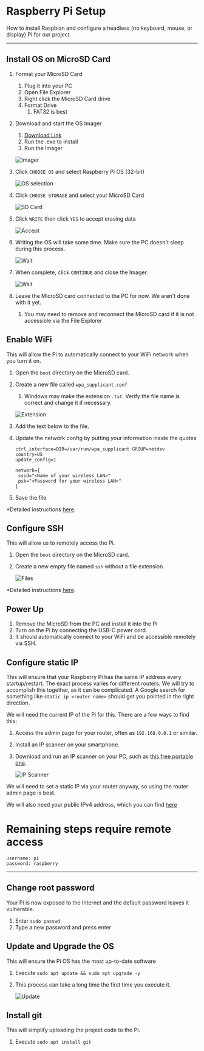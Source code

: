 # Raspberry Pi Setup

How to install Raspbian and configure a headless (no keyboard, mouse, or display) Pi for our project.

---

## Install OS on MicroSD Card

1. Format your MicroSD Card
    1. Plug it into your PC
    1. Open File Explorer
    1. Right click the MicroSD Card drive
    1. Format Drive
        1. FAT32 is best

1. Download and start the OS Imager
    1. [Download Link](https://downloads.raspberrypi.org/imager/imager_latest.exe)
    1. Run the .exe to install
    1. Run the Imager

    ![Imager](https://i.imgur.com/CM1cfsU.png)

1. Click `CHOOSE OS` and select Raspberry Pi OS (32-bit)

    ![OS selection](https://i.imgur.com/gPs6S0M.png)

1. Click `CHOOSE STORAGE` and select your MicroSD Card

    ![SD Card](https://i.imgur.com/ZND9JD1.png)

1. Click `WRITE` then click `YES` to accept erasing data

    ![Accept](https://i.imgur.com/9VjMGNc.png)

1. Writing the OS will take some time. Make sure the PC doesn't sleep during this process.

    ![Wait](https://i.imgur.com/WNvD7hi.png)

1. When complete, click `CONTINUE` and close the Imager.

    ![Wait](https://i.imgur.com/1T4JHyv.png)

1. Leave the MicroSD card connected to the PC for now. We aren't done with it yet.
    1. You may need to remove and reconnect the MicroSD card if it is not accessible via the File Explorer

## Enable WiFi

This will allow the Pi to automatically connect to your WiFi network when you turn it on.

1. Open the `boot` directory on the MicroSD card.
1. Create a new file called `wpa_supplicant.conf`
    1. Windows may make the extension `.txt`. Verify the file name is correct and change it if necessary.

    ![Extension](https://i.imgur.com/sncw199.png)

1. Add the text below to the file.
1. Update the network config by putting your information inside the quotes

   ```
   ctrl_interface=DIR=/var/run/wpa_supplicant GROUP=netdev
   country=US
   update_config=1
   
   network={
    ssid="<Name of your wireless LAN>"
    psk="<Password for your wireless LAN>"
   }
   ```

1. Save the file

*Detailed instructions [here](https://www.raspberrypi.org/documentation/configuration/wireless/headless.md).

## Configure SSH

This will allow us to remotely access the Pi.

1. Open the `boot` directory on the MicroSD card.
1. Create a new empty file named `ssh` without a file extension.

    ![Files](https://i.imgur.com/ebB0Sza.png)

*Detailed instructions [here](https://www.raspberrypi.org/documentation/remote-access/ssh/README.md).

## Power Up

1. Remove the MicroSD from the PC and install it into the Pi
1. Turn on the Pi by connecting the USB-C power cord.
1. It should automatically connect to your WiFi and be accessible remotely via SSH.

## Configure static IP

This will ensure that your Raspberry Pi has the same IP address every startup/restart. The exact process varies for different routers. We will try to accomplish this together, as it can be complicated. A Google search for something like `static ip <router name>` should get you pointed in the right direction.

We will need the current IP of the Pi for this. There are a few ways to find this:

1. Access the admin page for your router, often as `192.168.0.0.1` or similar.
1. Install an IP scanner on your smartphone.
1. Download and run an IP scanner on your PC, such as [this free portable one](https://www.advanced-ip-scanner.com/).

    ![IP Scanner](https://i.imgur.com/jtu7QmJ.png)

We will need to set a static IP via your router anyway, so using the router admin page is best.

We will also need your public IPv4 address, which you can find [here](https://whatismyipaddress.com/)

# Remaining steps require remote access

```
username: pi
password: raspberry
```

---

## Change root password

Your Pi is now exposed to the Internet and the default password leaves it vulnerable.

1. Enter `sudo passwd`
1. Type a new password and press enter

## Update and Upgrade the OS

This will ensure the Pi OS has the most up-to-date software

1. Execute `sudo apt update && sudo apt upgrade -y`
1. This process can take a long time the first time you execute it.

    ![Update](https://i.imgur.com/aBKlrtP.png)

## Install git

This will simplify uploading the project code to the Pi.

1. Execute `sudo apt install git`

